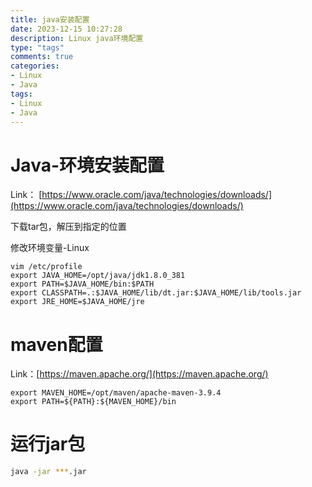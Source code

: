 ```yaml
---
title: java安装配置
date: 2023-12-15 10:27:28
description: Linux java环境配置
type: "tags"
comments: true
categories:
- Linux
- Java
tags:
- Linux
- Java
---
```


# Java-环境安装配置
Link： [https://www.oracle.com/java/technologies/downloads/](https://www.oracle.com/java/technologies/downloads/)

下载tar包，解压到指定的位置

修改环境变量-Linux

```plain
vim /etc/profile
export JAVA_HOME=/opt/java/jdk1.8.0_381
export PATH=$JAVA_HOME/bin:$PATH
export CLASSPATH=.:$JAVA_HOME/lib/dt.jar:$JAVA_HOME/lib/tools.jar
export JRE_HOME=$JAVA_HOME/jre
```
# maven配置
Link：[https://maven.apache.org/](https://maven.apache.org/)

```plain
export MAVEN_HOME=/opt/maven/apache-maven-3.9.4
export PATH=${PATH}:${MAVEN_HOME}/bin
```
# 运行jar包
```bash
java -jar ***.jar
```

